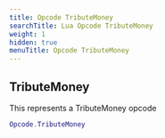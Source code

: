 ```yaml
---
title: Opcode TributeMoney
searchTitle: Lua Opcode TributeMoney
weight: 1
hidden: true
menuTitle: Opcode TributeMoney
---
```

## TributeMoney

This represents a TributeMoney opcode
```lua
Opcode.TributeMoney
```